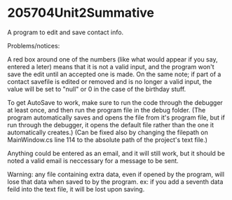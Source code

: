 # 205704Unit2Summative
A program to edit and save contact info.

Problems/notices:

A red box around one of the numbers (like what would appear if you say, entered a leter) means that it is not a valid input, and the program won't save the edit until an accepted one is made.
On the same note; if part of a contact savefile is edited or removed and is no longer a valid input, the value will be set to "null" or 0 in the case of the birthday stuff.

To get AutoSave to work, make sure to run the code through the debugger at least once, and then run the program file in the debug folder.
(The program automatically saves and opens the file from it's program file, but if run through the debugger, it opens the default file rather than the one it automatically creates.)
(Can be fixed also by changing the filepath on MainWindow.cs line 114 to the absolute path of the project's text file.)

Anything could be entered as an email, and it will still work, but it should be noted a valid email is neccessary for a message to be sent.

Warning: any file containing extra data, even if opened by the program, will lose that data when saved to by the program.
ex: if you add a seventh data feild into the text file, it will be lost upon saving.
